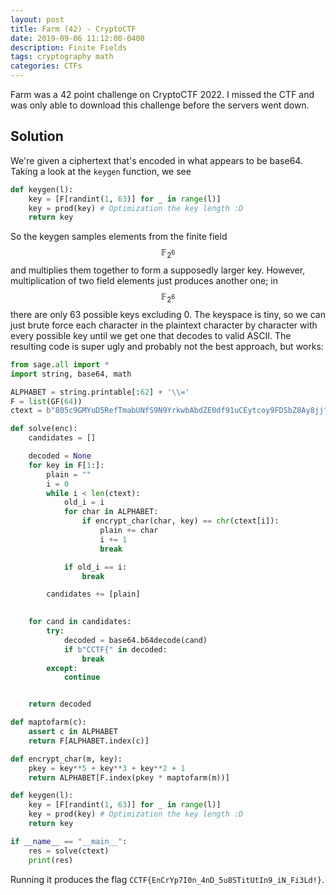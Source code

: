```yaml
---
layout: post
title: Farm (42) - CryptoCTF
date: 2019-09-06 11:12:00-0400
description: Finite Fields
tags: cryptography math
categories: CTFs
---
```


Farm was a 42 point challenge on CryptoCTF 2022. I missed the CTF and was only able to download this challenge before the servers went down. 

## Solution

We're given a ciphertext that's encoded in what appears to be base64.  Taking a look at the `keygen` function, we see

```python
def keygen(l):
	key = [F[randint(1, 63)] for _ in range(l)] 
	key = prod(key) # Optimization the key length :D
	return key
```

So the keygen samples elements from the finite field $$\mathbb{F}_{2^6}$$ and multiplies them together to form a supposedly larger key. However, multiplication of two field elements just produces another one; in $$\mathbb{F}_{2^6}$$ there are only 63 possible keys excluding 0.  The keyspace is tiny, so we can just brute force each character in the plaintext character by character with every possible key until we get one that decodes to valid ASCII.  The resulting code is super ugly and probably not the best approach, but works:

```python
from sage.all import *
import string, base64, math

ALPHABET = string.printable[:62] + '\\='
F = list(GF(64))
ctext = b"805c9GMYuD5RefTmabUNfS9N9YrkwbAbdZE0df91uCEytcoy9FDSbZ8Ay8jj"

def solve(enc):
    candidates = []

    decoded = None
    for key in F[1:]:
        plain = ""
        i = 0
        while i < len(ctext):
            old_i = i
            for char in ALPHABET:
                if encrypt_char(char, key) == chr(ctext[i]):
                    plain += char
                    i += 1
                    break

            if old_i == i:
                break

        candidates += [plain]
    

    for cand in candidates:
        try:
            decoded = base64.b64decode(cand)
            if b"CCTF{" in decoded:
                break
        except:
            continue


    return decoded

def maptofarm(c):
	assert c in ALPHABET
	return F[ALPHABET.index(c)]

def encrypt_char(m, key):
	pkey = key**5 + key**3 + key**2 + 1
	return ALPHABET[F.index(pkey * maptofarm(m))]

def keygen(l):
	key = [F[randint(1, 63)] for _ in range(l)] 
	key = prod(key) # Optimization the key length :D
	return key

if __name__ == "__main__":
    res = solve(ctext)
    print(res)
```


Running it produces the flag `CCTF{EnCrYp7I0n_4nD_5u8STitUtIn9_iN_Fi3Ld!}`.